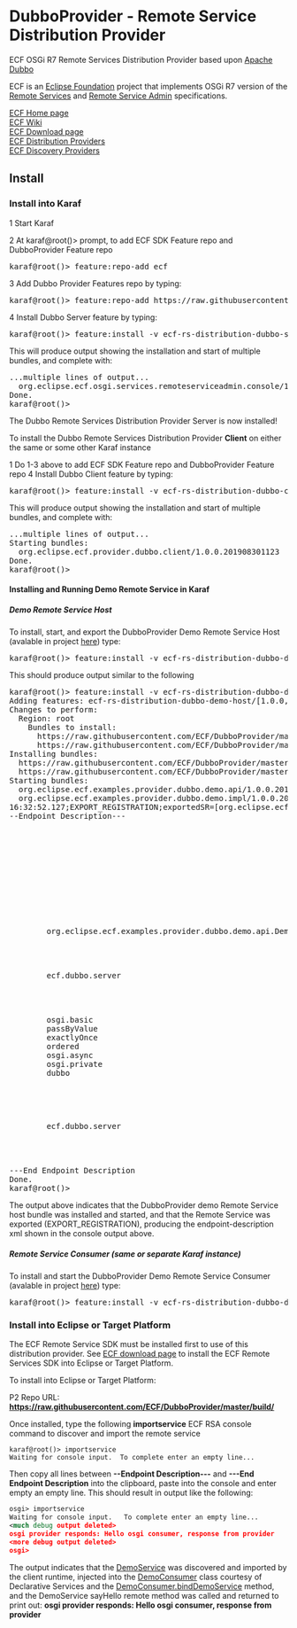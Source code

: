 # DubboProvider - Remote Service Distribution Provider
ECF OSGi R7 Remote Services Distribution Provider based upon [Apache Dubbo](http://dubbo.apache.org)

ECF is an [Eclipse Foundation](http://www.eclipse.org) project that implements OSGi R7 version of the [Remote Services](https://osgi.org/specification/osgi.cmpn/7.0.0/service.remoteservices.html) and [Remote Service Admin](https://osgi.org/specification/osgi.cmpn/7.0.0/service.remoteserviceadmin.html) specifications. 

[ECF Home page](http://www.eclipse.org/ecf)<br>
[ECF Wiki](https://wiki.eclipse.org/ECF)<br>
[ECF Download page](http://www.eclipse.org/ecf/downloads.php)<br>
[ECF Distribution Providers](https://wiki.eclipse.org/Distribution_Providers)<br>
[ECF Discovery Providers](https://wiki.eclipse.org/Discovery_Providers) 

## Install

### Install into Karaf

1 Start Karaf

2 At karaf@root()> prompt, to add ECF SDK Feature repo and DubboProvider Feature repo
<pre>
karaf@root()> feature:repo-add ecf
</pre>
3 Add Dubbo Provider Features repo by typing:
<pre>
karaf@root()> feature:repo-add https://raw.githubusercontent.com/ECF/DubboProvider/master/build/karaf-features.xml
</pre>
4 Install Dubbo Server feature by typing:
<pre>
karaf@root()> feature:install -v ecf-rs-distribution-dubbo-server
</pre>
This will produce output showing the installation and start of multiple bundles, and complete with:
<pre>
...multiple lines of output...
  org.eclipse.ecf.osgi.services.remoteserviceadmin.console/1.2.0.v20180713-1805
Done.
karaf@root()>
</pre>

The Dubbo Remote Services Distribution Provider Server is now installed!

To install the Dubbo Remote Services Distribution Provider **Client** on either the same or some other Karaf instance

1 Do 1-3 above to add ECF SDK Feature repo and DubboProvider Feature repo
4 Install Dubbo Client feature by typing:
<pre>
karaf@root()> feature:install -v ecf-rs-distribution-dubbo-client
</pre>
This will produce output showing the installation and start of multiple bundles, and complete with:
<pre>
...multiple lines of output...
Starting bundles:
  org.eclipse.ecf.provider.dubbo.client/1.0.0.201908301123
Done.
karaf@root()>
</pre>

#### Installing and Running Demo Remote Service in Karaf

##### Demo Remote Service Host

To install, start, and export the DubboProvider Demo Remote Service Host (avalable in project [here](https://github.com/ECF/DubboProvider/tree/master/examples/org.eclipse.ecf.examples.provider.dubbo.demo.impl)) type:
<pre>
karaf@root()> feature:install -v ecf-rs-distribution-dubbo-demo-host
</pre>
This should produce output similar to the following
<pre>
karaf@root()> feature:install -v ecf-rs-distribution-dubbo-demo-host
Adding features: ecf-rs-distribution-dubbo-demo-host/[1.0.0,1.0.0]
Changes to perform:
  Region: root
    Bundles to install:
      https://raw.githubusercontent.com/ECF/DubboProvider/master/build/plugins/org.eclipse.ecf.examples.provider.dubbo.demo.api_1.0.0.201908301123.jar
      https://raw.githubusercontent.com/ECF/DubboProvider/master/build/plugins/org.eclipse.ecf.examples.provider.dubbo.demo.impl_1.0.0.201908301123.jar
Installing bundles:
  https://raw.githubusercontent.com/ECF/DubboProvider/master/build/plugins/org.eclipse.ecf.examples.provider.dubbo.demo.api_1.0.0.201908301123.jar
  https://raw.githubusercontent.com/ECF/DubboProvider/master/build/plugins/org.eclipse.ecf.examples.provider.dubbo.demo.impl_1.0.0.201908301123.jar
Starting bundles:
  org.eclipse.ecf.examples.provider.dubbo.demo.api/1.0.0.201908301123
  org.eclipse.ecf.examples.provider.dubbo.demo.impl/1.0.0.201908301123
16:32:52.127;EXPORT_REGISTRATION;exportedSR=[org.eclipse.ecf.examples.provider.dubbo.demo.api.DemoService];cID=URIID [uri=dubbo://192.168.0.52:20880/org.eclipse.ecf.examples.provider.dubbo.demo.api.DemoService?anyhost=true&application=ecf-remoteservice-application&bind.ip=192.168.0.52&bind.port=20880&deprecated=false&dubbo=2.0.2&dynamic=true&generic=false&interface=org.eclipse.ecf.examples.provider.dubbo.demo.api.DemoService&methods=sayHello&pid=19968&register=true&release=&side=provider&timestamp=1568590371666];rsId=1
--Endpoint Description---
<endpoint-descriptions xmlns="http://www.osgi.org/xmlns/rsa/v1.0.0">
  <endpoint-description>
    <property name="ecf.endpoint.id" value-type="String" value="dubbo%3A%2F%2F192.168.0.52%3A20880%2Forg.eclipse.ecf.examples.provider.dubbo.demo.api.DemoService%3Fanyhost%3Dtrue%26application%3Decf-remoteservice-application%26bind.ip%3D192.168.0.52%26bind.port%3D20880%26deprecated%3Dfalse%26dubbo%3D2.0.2%26dynamic%3Dtrue%26generic%3Dfalse%26interface%3Dorg.eclipse.ecf.examples.provider.dubbo.demo.api.DemoService%26methods%3DsayHello%26pid%3D19968%26register%3Dtrue%26release%3D%26side%3Dprovider%26timestamp%3D1568590371666"/>
    <property name="ecf.endpoint.id.ns" value-type="String" value="ecf.namespace.dubbo"/>
    <property name="ecf.endpoint.ts" value-type="Long" value="1568590371527"/>
    <property name="ecf.rsvc.id" value-type="Long" value="1"/>
    <property name="endpoint.framework.uuid" value-type="String" value="9e7d1ffe-d2cd-4342-8ccf-7c8a70a24a1f"/>
    <property name="endpoint.id" value-type="String" value="7ad1afb8-c89a-417e-a77f-cd964f7544bf"/>
    <property name="endpoint.package.version.org.eclipse.ecf.examples.provider.dubbo.demo.api" value-type="String" value="1.0.0"/>
    <property name="endpoint.service.id" value-type="Long" value="127"/>
    <property name="objectClass" value-type="String">
      <array>
        <value>org.eclipse.ecf.examples.provider.dubbo.demo.api.DemoService</value>
      </array>
    </property>
    <property name="remote.configs.supported" value-type="String">
      <array>
        <value>ecf.dubbo.server</value>
      </array>
    </property>
    <property name="remote.intents.supported" value-type="String">
      <array>
        <value>osgi.basic</value>
        <value>passByValue</value>
        <value>exactlyOnce</value>
        <value>ordered</value>
        <value>osgi.async</value>
        <value>osgi.private</value>
        <value>dubbo</value>
      </array>
    </property>
    <property name="service.imported" value-type="String" value="true"/>
    <property name="service.imported.configs" value-type="String">
      <array>
        <value>ecf.dubbo.server</value>
      </array>
    </property>
  </endpoint-description>
</endpoint-descriptions>
---End Endpoint Description
Done.
karaf@root()> 
</pre>
The output above indicates that the DubboProvider demo Remote Service host bundle was installed and started, and that the Remote Service was exported (EXPORT_REGISTRATION), producing the endpoint-description xml shown in the console output above.

##### Remote Service Consumer (same or separate Karaf instance)

To install and start the DubboProvider Demo Remote Service Consumer (avalable in project [here](https://github.com/ECF/DubboProvider/tree/master/examples/org.eclipse.ecf.examples.provider.dubbo.demo.impl)) type:
<pre>
karaf@root()> feature:install -v ecf-rs-distribution-dubbo-demo-consumer
</pre>

### Install into Eclipse or Target Platform

The ECF Remote Service SDK must be installed first to use of this distribution provider.  See [ECF download page](http://www.eclipse.org/ecf/downloads.php) to install the ECF Remote Services SDK into Eclipse or Target Platform.

To install into Eclipse or Target Platform:

P2 Repo URL: **https://raw.githubusercontent.com/ECF/DubboProvider/master/build/**

Once installed, type the following **importservice** ECF RSA console command to discover and import the remote service

```
karaf@root()> importservice
Waiting for console input.  To complete enter an empty line...
```
Then copy all lines between **--Endpoint Description---** and **---End Endpoint Description** into the clipboard, paste into the console and enter empty an empty line.  This should result in output like the following:

```xml
osgi> importservice
Waiting for console input.   To complete enter an empty line...
<much debug output deleted>
osgi provider responds: Hello osgi consumer, response from provider
<more debug output deleted>
osgi> 
```

The output indicates that the [DemoService](https://github.com/ECF/DubboProvider/blob/master/examples/org.eclipse.ecf.examples.provider.dubbo.demo.api/src/org/eclipse/ecf/examples/provider/dubbo/demo/api/DemoService.java) was discovered and imported by the client runtime, injected into the [DemoConsumer](https://github.com/ECF/DubboProvider/blob/master/examples/org.eclipse.ecf.examples.provider.dubbo.demo.consumer/src/org/eclipse/ecf/examples/provider/dubbo/demo/consumer/DemoConsumer.java) class courtesy of Declarative Services and the [DemoConsumer.bindDemoService](https://github.com/ECF/DubboProvider/blob/master/examples/org.eclipse.ecf.examples.provider.dubbo.demo.consumer/src/org/eclipse/ecf/examples/provider/dubbo/demo/consumer/DemoConsumer.java#L11) method, and the DemoService sayHello remote method was called and returned to print out: **osgi provider responds: Hello osgi consumer, response from provider**


